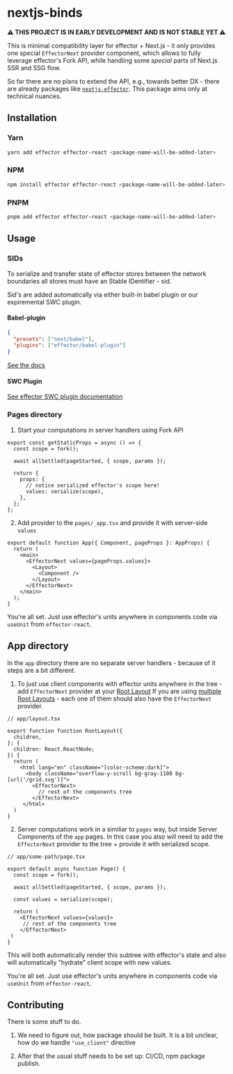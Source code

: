# nextjs-binds


**⚠️ THIS PROJECT IS IN EARLY DEVELOPMENT AND IS NOT STABLE YET ⚠️**

This is minimal compatibility layer for effector + Next.js - it only provides one special `EffectorNext` provider component, which allows to fully leverage effector's Fork API, while handling some *special* parts of Next.js SSR and SSG flow.

So far there are no plans to extend the API, e.g., towards better DX - there are already packages like [`nextjs-effector`](https://github.com/risenforces/nextjs-effector).
This package aims only at technical nuances.

## Installation

### Yarn

```bash
yarn add effector effector-react <package-name-will-be-added-later>
```

### NPM

```bash
npm install effector effector-react <package-name-will-be-added-later>
```

### PNPM

```bash
pnpm add effector effector-react <package-name-will-be-added-later>
```

## Usage

### SIDs

To serialize and transfer state of effector stores between the network boundaries all stores must have an Stable IDentifier - sid.

Sid's are added automatically via either built-in babel plugin or our expiremental SWC plugin.

#### Babel-plugin

```json
{
  "presets": ["next/babel"],
  "plugins": ["effector/babel-plugin"]
}
```

[See the docs](https://effector.dev/docs/api/effector/babel-plugin/#usage)

#### SWC Plugin

[See effector SWC plugin documentation](https://github.com/effector/swc-plugin)

### Pages directory

1. Start your computations in server handlers using Fork API

```tsx
export const getStaticProps = async () => {
  const scope = fork();

  await allSettled(pageStarted, { scope, params });

  return {
    props: {
      // notice serialized effector's scope here!
      values: serialize(scope),
    },
  };
};
```

2. Add provider to the `pages/_app.tsx` and provide it with server-side `values`

```tsx
export default function App({ Component, pageProps }: AppProps) {
  return (
    <main>
      <EffectorNext values={pageProps.values}>
        <Layout>
          <Component />
        </Layout>
      </EffectorNext>
    </main>
  );
}
```

You're all set. Just use effector's units anywhere in components code via `useUnit` from `effector-react`.


## App directory

In the `app` directory there are no separate server handlers - because of it steps are a bit different.

1. To just use client components with effector units anywhere in the tree - add `EffectorNext` provider at your [Root Layout](https://beta.nextjs.org/docs/routing/pages-and-layouts#root-layout-required)
If you are using [multiple Root Layouts](https://beta.nextjs.org/docs/routing/defining-routes#example-creating-multiple-root-layouts) - each one of them should also have the `EffectorNext` provider.

```tsx
// app/layout.tsx

export function function RootLayout({
  children,
}: {
  children: React.ReactNode;
}) {
  return (
    <html lang="en" className="[color-scheme:dark]">
      <body className="overflow-y-scroll bg-gray-1100 bg-[url('/grid.svg')]">
        <EffectorNext>
          // rest of the components tree
        </EffectorNext>
     </html>
  )
}
```

2. Server computations work in a similiar to `pages` way, but inside Server Components of the `app` pages.
In this case you also will need to add the `EffectorNext` provider to the tree + provide it with serialized scope.

```tsx
// app/some-path/page.tsx

export default async function Page() {
  const scope = fork();

  await allSettled(pageStarted, { scope, params });

  const values = serialize(scope);

  return (
    <EffectorNext values={values}>
     // rest of the components tree
    </EffectorNext>
 )
}
```
This will both automatically render this subtree with effector's state and also will automatically "hydrate" client scope with new values.

You're all set. Just use effector's units anywhere in components code via `useUnit` from `effector-react`.

## Contributing

There is some stuff to do.

1. We need to figure out, how package should be built. It is a bit unclear, how do we handle `"use_client"` directive

2. After that the usual stuff needs to be set up: CI/CD, npm package publish.
